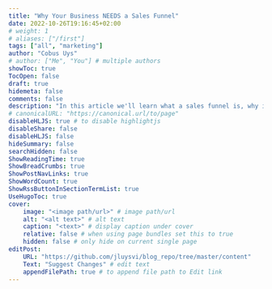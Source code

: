 ```yaml
---
title: "Why Your Business NEEDS a Sales Funnel"
date: 2022-10-26T19:16:45+02:00
# weight: 1
# aliases: ["/first"]
tags: ["all", "marketing"]
author: "Cobus Uys"
# author: ["Me", "You"] # multiple authors
showToc: true
TocOpen: false
draft: true
hidemeta: false
comments: false
description: "In this article we'll learn what a sales funnel is, why it's such a powerful marketing tactic and how to implement your own."
# canonicalURL: "https://canonical.url/to/page"
disableHLJS: true # to disable highlightjs
disableShare: false
disableHLJS: false
hideSummary: false
searchHidden: false
ShowReadingTime: true
ShowBreadCrumbs: true
ShowPostNavLinks: true
ShowWordCount: true
ShowRssButtonInSectionTermList: true
UseHugoToc: true
cover:
    image: "<image path/url>" # image path/url
    alt: "<alt text>" # alt text
    caption: "<text>" # display caption under cover
    relative: false # when using page bundles set this to true
    hidden: false # only hide on current single page
editPost:
    URL: "https://github.com/jluysvi/blog_repo/tree/master/content"
    Text: "Suggest Changes" # edit text
    appendFilePath: true # to append file path to Edit link
---
```

